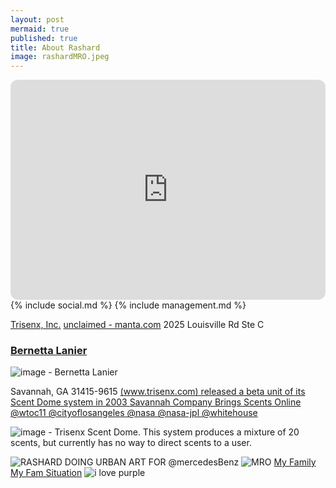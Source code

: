 ```yaml
---
layout: post
mermaid: true
published: true
title: About Rashard
image: rashardMRO.jpeg
---
```


<iframe style="border-radius:12px" src="https://open.spotify.com/embed/track/1gkn90ExKRNAOlhDs4RoW0?utm_source=generator" width="100%" height="352" frameBorder="0" allowfullscreen="" allow="autoplay; clipboard-write; encrypted-media; fullscreen; picture-in-picture" loading="lazy"></iframe>
{% include social.md %}
{% include management.md %}

[Trisenx, Inc.](https://www.bbb.org/us/ga/savannah/profile/computer-hardware/trisenx-inc-0403-235955126)
[unclaimed - manta.com](https://www.manta.com/c/mm33t09/trisenx-holdings-inc)
2025 Louisville Rd Ste C
### [Bernetta Lanier](https://www.savannahga.gov/3028/District-1)
![image - Bernetta Lanier](https://github.com/user-attachments/assets/9b917c10-c97c-460d-834d-bacbcdc3edb2)

Savannah, GA 31415-9615
[(www.trisenx.com) released a beta unit of its Scent Dome system in 2003 ](https://www.researchgate.net/figure/Trisenx-Scent-Dome-This-system-produces-a-mixture-of-20-scents-but-currently-has-no-way_fig2_3422717)
[Savannah Company Brings Scents Online @wtoc11 @cityoflosangeles @nasa @nasa-jpl @whitehouse](https://www.wtoc.com/story/3771256/savannah-company-brings-scents-online/)

![image - Trisenx Scent Dome. This system produces a mixture of 20 scents, but currently has no way to direct scents to a user.](https://github.com/user-attachments/assets/cabbc24f-761f-430c-8959-8a159fd07cf1)

![RASHARD DOING URBAN ART FOR @mercedesBenz](https://pbs.twimg.com/media/GUkWbGTbkAAgrya?format=jpg&name=medium)
![MRO](https://assets.science.nasa.gov/dynamicimage/assets/science/psd/mars/resources/detail_files/2/5/25354_mro_team_2016-06-23-web.jpg?w=1600&h=900&fit=clip&crop=faces%2Cfocalpoint)
[My Family](https://x.com/BubbleGumPop510/status/1902124861578944758) [My Fam Situation](https://x.com/BubbleGumPop510/status/1902124482850152701)
![i love purple](https://pbs.twimg.com/media/GYL1VJYakAI54FP?format=jpg&name=large)
